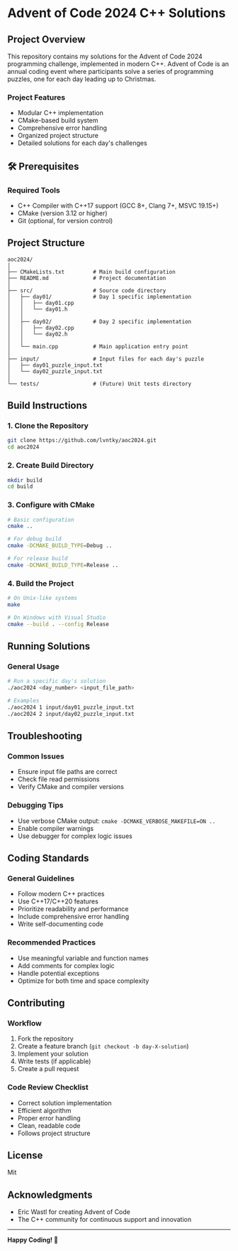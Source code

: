 # Advent of Code 2024 C++ Solutions

## Project Overview

This repository contains my solutions for the Advent of Code 2024 programming challenge, implemented in modern C++. Advent of Code is an annual coding event where participants solve a series of programming puzzles, one for each day leading up to Christmas.

### Project Features
- Modular C++ implementation
- CMake-based build system
- Comprehensive error handling
- Organized project structure
- Detailed solutions for each day's challenges

## 🛠 Prerequisites

### Required Tools
- C++ Compiler with C++17 support (GCC 8+, Clang 7+, MSVC 19.15+)
- CMake (version 3.12 or higher)
- Git (optional, for version control)


## Project Structure

```
aoc2024/
│
├── CMakeLists.txt         # Main build configuration
├── README.md              # Project documentation
│
├── src/                   # Source code directory
│   ├── day01/             # Day 1 specific implementation
│   │   ├── day01.cpp
│   │   └── day01.h
│   │
│   ├── day02/             # Day 2 specific implementation
│   │   ├── day02.cpp
│   │   └── day02.h
│   │
│   └── main.cpp           # Main application entry point
│
├── input/                 # Input files for each day's puzzle
│   ├── day01_puzzle_input.txt
│   └── day02_puzzle_input.txt
│
└── tests/                 # (Future) Unit tests directory
```

## Build Instructions

### 1. Clone the Repository
```bash
git clone https://github.com/lvntky/aoc2024.git
cd aoc2024
```

### 2. Create Build Directory
```bash
mkdir build
cd build
```

### 3. Configure with CMake
```bash
# Basic configuration
cmake ..

# For debug build
cmake -DCMAKE_BUILD_TYPE=Debug ..

# For release build
cmake -DCMAKE_BUILD_TYPE=Release ..
```

### 4. Build the Project
```bash
# On Unix-like systems
make

# On Windows with Visual Studio
cmake --build . --config Release
```

## Running Solutions

### General Usage
```bash
# Run a specific day's solution
./aoc2024 <day_number> <input_file_path>

# Examples
./aoc2024 1 input/day01_puzzle_input.txt
./aoc2024 2 input/day02_puzzle_input.txt
```

## Troubleshooting

### Common Issues
- Ensure input file paths are correct
- Check file read permissions
- Verify CMake and compiler versions

### Debugging Tips
- Use verbose CMake output: `cmake -DCMAKE_VERBOSE_MAKEFILE=ON ..`
- Enable compiler warnings
- Use debugger for complex logic issues

##  Coding Standards

### General Guidelines
- Follow modern C++ practices
- Use C++17/C++20 features
- Prioritize readability and performance
- Include comprehensive error handling
- Write self-documenting code

### Recommended Practices
- Use meaningful variable and function names
- Add comments for complex logic
- Handle potential exceptions
- Optimize for both time and space complexity

## Contributing

### Workflow
1. Fork the repository
2. Create a feature branch (`git checkout -b day-X-solution`)
3. Implement your solution
4. Write tests (if applicable)
5. Create a pull request

### Code Review Checklist
- Correct solution implementation
- Efficient algorithm
- Proper error handling
- Clean, readable code
- Follows project structure


## License
Mit

## Acknowledgments
- Eric Wastl for creating Advent of Code
- The C++ community for continuous support and innovation

---

**Happy Coding! 🎄**